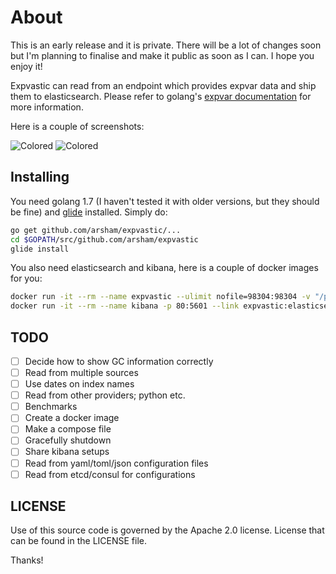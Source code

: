 # About

This is an early release and it is private. There will be a lot of changes soon but I'm planning to finalise and make it public  as soon as I can. I hope you enjoy it!

Expvastic can read from an endpoint which provides expvar data and ship them to elasticsearch. Please refer to golang's [expvar documentation](https://golang.org/pkg/expvar/) for more information.

Here is a couple of screenshots:

![Colored](http://i.imgur.com/6kB88g4.png)
![Colored](http://i.imgur.com/0ROSWsM.png)

## Installing

You need golang 1.7 (I haven't tested it with older versions, but they should be fine) and [glide](https://github.com/Masterminds/glide) installed. Simply do:

```bash
go get github.com/arsham/expvastic/...
cd $GOPATH/src/github.com/arsham/expvastic
glide install
```

You also need elasticsearch and kibana, here is a couple of docker images for you:

```bash
docker run -it --rm --name expvastic --ulimit nofile=98304:98304 -v "/path/to/somewhere/expvastic":/usr/share/elasticsearch/data elasticsearch
docker run -it --rm --name kibana -p 80:5601 --link expvastic:elasticsearch -p 5601:5601 kibana
```

## TODO
- [ ] Decide how to show GC information correctly
- [ ] Read from multiple sources
- [ ] Use dates on index names
- [ ] Read from other providers; python etc.
- [ ] Benchmarks
- [ ] Create a docker image
- [ ] Make a compose file
- [ ] Gracefully shutdown
- [ ] Share kibana setups
- [ ] Read from yaml/toml/json configuration files
- [ ] Read from etcd/consul for configurations

## LICENSE

Use of this source code is governed by the Apache 2.0 license. License that can be found in the LICENSE file.

Thanks!
